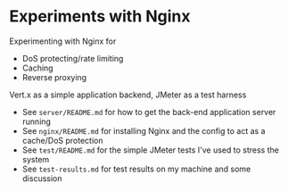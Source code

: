 # Experiments with Nginx
Experimenting with Nginx for
+ DoS protecting/rate limiting
+ Caching
+ Reverse proxying

Vert.x as a simple application backend, JMeter as a test harness

+ See `server/README.md` for how to get the back-end application server running
+ See `nginx/README.md` for installing Nginx and the config to act as a cache/DoS protection
+ See `test/README.md` for the simple JMeter tests I've used to stress the system
+ See `test-results.md` for test results on my machine and some discussion
